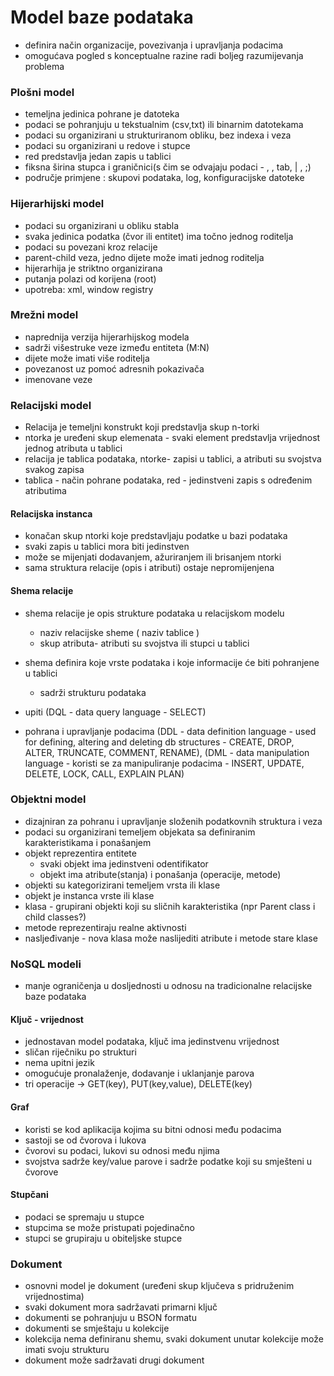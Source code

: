 # Model baze podataka

- definira način organizacije, povezivanja i upravljanja podacima
- omogućava pogled s konceptualne razine radi boljeg razumijevanja problema

### Plošni model
- temeljna jedinica pohrane je datoteka
- podaci se pohranjuju u tekstualnim (csv,txt) ili binarnim datotekama
- podaci su organizirani u strukturiranom obliku, bez indexa i veza
- podaci su organizirani u redove i stupce
- red predstavlja jedan zapis u tablici
- fiksna širina stupca i graničnici(s čim se odvajaju podaci - , , tab, | , ;)
- područje primjene : skupovi podataka, log, konfiguracijske datoteke


### Hijerarhijski model
- podaci su organizirani u obliku stabla
- svaka jedinica podatka (čvor ili entitet) ima točno jednog roditelja
- podaci su povezani kroz relacije
- parent-child veza, jedno dijete može imati jednog roditelja
- hijerarhija je striktno organizirana
- putanja polazi od korijena (root)
- upotreba: xml, window registry

### Mrežni model
- naprednija verzija hijerarhijskog modela
- sadrži višestruke veze između entiteta (M:N)
- dijete može imati više roditelja
- povezanost uz pomoć adresnih pokazivača
- imenovane veze

### Relacijski model
- Relacija je temeljni konstrukt koji predstavlja skup n-torki
- ntorka je uređeni skup elemenata - svaki element predstavlja vrijednost jednog atributa u tablici
- relacija je tablica podataka, ntorke- zapisi u tablici, a atributi su svojstva svakog zapisa
- tablica - način pohrane podataka, red - jedinstveni zapis s određenim atributima

#### Relacijska instanca
- konačan skup ntorki koje predstavljaju podatke u bazi podataka
- svaki zapis u tablici mora biti jedinstven
- može se mijenjati dodavanjem, ažuriranjem ili brisanjem ntorki
- sama struktura relacije (opis i atributi) ostaje nepromijenjena

#### Shema relacije
- shema relacije je opis strukture podataka u relacijskom modelu
    - naziv relacijske sheme ( naziv tablice )
    - skup atributa- atributi su svojstva ili stupci u tablici

- shema definira koje vrste podataka i koje informacije će biti pohranjene u tablici
    - sadrži strukturu podataka

- upiti (DQL - data query language - SELECT)
- pohrana i upravljanje podacima (DDL - data definition language - used for defining, altering and deleting db structures - CREATE, DROP, ALTER, TRUNCATE, COMMENT, RENAME), (DML - data manipulation language - koristi se za manipuliranje podacima - INSERT, UPDATE, DELETE, LOCK, CALL, EXPLAIN PLAN)


### Objektni model
- dizajniran za pohranu i upravljanje složenih podatkovnih struktura i veza
- podaci su organizirani temeljem objekata sa definiranim karakteristikama i ponašanjem
- objekt reprezentira entitete
    - svaki objekt ima jedinstveni odentifikator
    - objekt ima atribute(stanja) i ponašanja (operacije, metode)
- objekti su kategorizirani temeljem vrsta ili klase
- objekt je instanca vrste ili klase
- klasa - grupirani objekti koji su sličnih karakteristika (npr Parent class i child classes?)
- metode reprezentiraju realne aktivnosti
- nasljeđivanje - nova klasa može naslijediti atribute i metode stare klase

### NoSQL modeli
- manje ograničenja u dosljednosti u odnosu na tradicionalne relacijske baze podataka

#### Ključ - vrijednost
- jednostavan model podataka, ključ ima jedinstvenu vrijednost
- sličan riječniku po strukturi
- nema upitni jezik
- omogućuje pronalaženje, dodavanje i uklanjanje parova
- tri operacije ->  GET(key), PUT(key,value), DELETE(key)

#### Graf
- koristi se kod aplikacija kojima su bitni odnosi među podacima
- sastoji se od čvorova i lukova
- čvorovi su podaci, lukovi  su odnosi među njima
- svojstva sadrže key/value parove i sadrže podatke koji su smješteni u čvorove

#### Stupčani
- podaci se spremaju u stupce
- stupcima se može pristupati pojedinačno
- stupci se grupiraju u obiteljske stupce


### Dokument
- osnovni model je dokument (uređeni skup ključeva s pridruženim vrijednostima)
- svaki dokument mora sadržavati primarni ključ
- dokumenti se pohranjuju u BSON formatu
- dokumenti se smještaju u kolekcije
- kolekcija nema definiranu shemu, svaki dokument unutar kolekcije može imati svoju strukturu
- dokument može sadržavati drugi dokument
